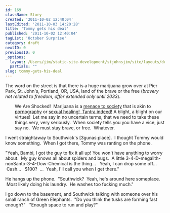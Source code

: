 ```yaml
---
id: 169
className: Story
created: '2011-10-02 12:40:04'
lastEdited: '2011-10-03 14:20:28'
title: 'Tommy gets his deal'
published: '2011-10-02 12:40:04'
tagList: 'October Surprise'
category: draft
nextID: 0
previousID: 0
_options:
  layout: /Users/jim/static-site-development/stjohnsjim/site/layouts/default.static.ttml
  partials: ""
slug: tommy-gets-his-deal
---
```

<p>The word on the street is that there is a huge marijuana grow over at Pier Park, St. John's, Portland, OR, USA, land of the brave or the free (<em>bravery not related to freedom, offer extended only until 2033</em>).</p>
<p style="padding-left: 30px;">We Are Shocked!  Marijuana is a <a title="Horrors!" href="http://www.huffingtonpost.com/2011/09/21/los-angeles-crime-rise-pot-clinics_n_973632.html">menace to society</a> that is akin to <a title="Horrors!" href="http://www.google.com/search?rls=en&amp;q=pornography+crime+statistics&amp;ie=UTF-8&amp;oe=UTF-8">pornography</a> or <a title="Horrors!" href="http://articles.nydailynews.com/2011-09-10/news/30162428_1_prostitution-cops-priestess">sexual healing!  Tantra indeed!</a> A blight, a blight on our virtues!  Let me say in no uncertain terms, that we need to take these things very, very seriously.  When society tells you you have a vice, just say no.  We must stay brave, or free.  Whatever.</p>
<p>I went straightaway to Southwick's [3gunas:place].  I thought Tommy would know something.  When I got there, Tommy was ranting on the phone.</p>
<p>"Yeah, Bambi, I got the guy to fix it all up! You won't have anything to worry about.  My guy knows all about spiders and bugs.  A little 3-4-D-megalith-nonSanto-3-4-Dow-Chemical is the thing...   Yeah, I can drop some off...    Cash...   $100?  ...  Yeah, I'll call you when I get there."</p>
<p>He hangs up the phone.  "Southwick?  Yeah, he's around here someplace.  Most likely doing his laundry.  He washes too fucking much."</p>
<p>I go down to the basement, and Southwick talking with someone over his small ranch of Green Elephants.  "Do you think the tusks are forming fast enough?"   "Enough space to run and play?" </p>
<p> </p>
<p> </p>
